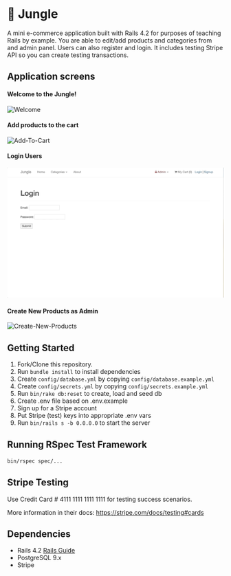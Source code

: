 # 🦁 Jungle

A mini e-commerce application built with Rails 4.2 for purposes of teaching Rails by example.
You are able to edit/add products and categories from and admin panel. Users can also register and login.
It includes testing Stripe API so you can create testing transactions.

## Application screens

#### Welcome to the Jungle!
![Welcome](/docs/main_page.gif)

#### Add products to the cart
![Add-To-Cart](/docs/add_cart.gif)

#### Login Users
![Login-Users](/docs/login.gif)

#### Create New Products as Admin
![Create-New-Products](/docs/new_product.gif)

## Getting Started

1. Fork/Clone this repository.
2. Run `bundle install` to install dependencies
3. Create `config/database.yml` by copying `config/database.example.yml`
4. Create `config/secrets.yml` by copying `config/secrets.example.yml`
5. Run `bin/rake db:reset` to create, load and seed db
6. Create .env file based on .env.example
7. Sign up for a Stripe account
8. Put Stripe (test) keys into appropriate .env vars
9. Run `bin/rails s -b 0.0.0.0` to start the server

## Running RSpec Test Framework
```sh
bin/rspec spec/...
```

## Stripe Testing

Use Credit Card # 4111 1111 1111 1111 for testing success scenarios.

More information in their docs: <https://stripe.com/docs/testing#cards>

## Dependencies

* Rails 4.2 [Rails Guide](http://guides.rubyonrails.org/v4.2/)
* PostgreSQL 9.x
* Stripe

